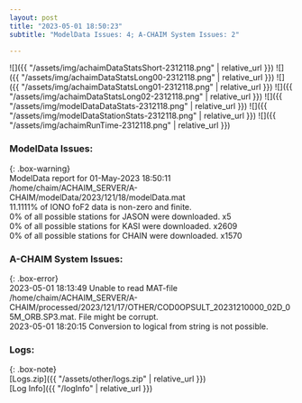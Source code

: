 ```yaml
---
layout: post
title: "2023-05-01 18:50:23"
subtitle: "ModelData Issues: 4; A-CHAIM System Issues: 2"

---
```


![]({{ "/assets/img/achaimDataStatsShort-2312118.png" | relative_url }})
![]({{ "/assets/img/achaimDataStatsLong00-2312118.png" | relative_url }})
![]({{ "/assets/img/achaimDataStatsLong01-2312118.png" | relative_url }})
![]({{ "/assets/img/achaimDataStatsLong02-2312118.png" | relative_url }})
![]({{ "/assets/img/modelDataDataStats-2312118.png" | relative_url }})
![]({{ "/assets/img/modelDataStationStats-2312118.png" | relative_url }})
![]({{ "/assets/img/achaimRunTime-2312118.png" | relative_url }})


### ModelData Issues:  
  
{: .box-warning}  
 ModelData report for 01-May-2023 18:50:11   
 /home/chaim/ACHAIM_SERVER/A-CHAIM/modelData/2023/121/18/modelData.mat   
 11.1111% of IONO foF2 data is non-zero and finite.   
 0% of all possible stations for JASON were downloaded. x5   
 0% of all possible stations for KASI were downloaded. x2609   
 0% of all possible stations for CHAIN were downloaded. x1570   
  
### A-CHAIM System Issues:  
  
{: .box-error}  
2023-05-01 18:13:49 Unable to read MAT-file /home/chaim/ACHAIM_SERVER/A-CHAIM/processed/2023/121/17/OTHER/COD0OPSULT_20231210000_02D_05M_ORB.SP3.mat. File might be corrupt.  
2023-05-01 18:20:15 Conversion to logical from string is not possible.  

### Logs:  
  
{: .box-note}  
[Logs.zip]({{ "/assets/other/logs.zip" | relative_url }})  
[Log Info]({{ "/logInfo" | relative_url }})  
